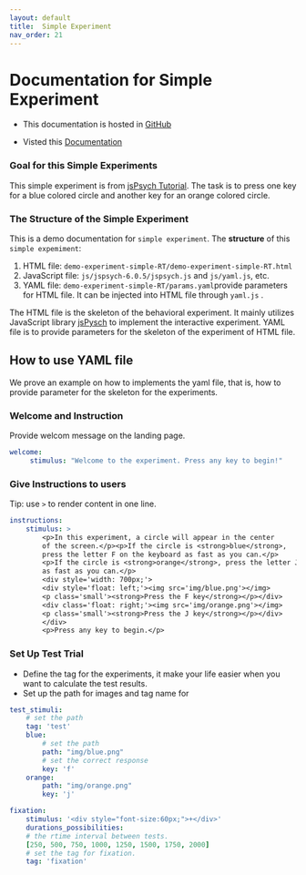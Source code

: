 ```yaml
---
layout: default
title:  Simple Experiment
nav_order: 21
---
```

# Documentation for Simple Experiment

* This documentation is hosted in [GitHub](https://github.com/kschuler/experiment-library/tree/master/demo-experiment-simple-RA)

* Visted this [Documentation](http://www.kathrynschuler.com/experiment-library/demo-experiment-simple-RA/readme.html)
### Goal for this Simple Experiments
This simple experiment is from [jsPsych Tutorial](https://www.jspsych.org/tutorials/rt-task/). The task is to press one key for a blue colored circle and another key for an orange colored circle.

### The Structure of  the Simple Experiment
This is a demo documentation for `simple experiment`. The **structure** of this `simple expemiment`:


1. HTML file: `demo-experiment-simple-RT/demo-experiment-simple-RT.html`
2. JavaScript file: `js/jspsych-6.0.5/jspsych.js` and  `js/yaml.js`, etc.
3. YAML file: `demo-experiment-simple-RT/params.yaml`provide parameters for HTML file.  It can be injected into HTML file through `yaml.js` .

The HTML file is the skeleton of the behavioral experiment. It mainly utilizes JavaScript library  [jsPysch](https://www.jspsych.org/) to implement the interactive experiment. YAML file is to provide parameters for the skeleton of the experiment of HTML file. 

## How to use YAML file
We prove an example on how to implements the yaml file, that is, how to provide parameter for the skeleton for the experiments.

### Welcome and Instruction 
Provide welcom message on the landing page.
```yaml
welcome:
     stimulus: "Welcome to the experiment. Press any key to begin!"
```
### Give Instructions to users 
Tip: use `>` to render content in one line. 
```yaml
instructions:
    stimulus: >
        <p>In this experiment, a circle will appear in the center
        of the screen.</p><p>If the circle is <strong>blue</strong>,
        press the letter F on the keyboard as fast as you can.</p>
        <p>If the circle is <strong>orange</strong>, press the letter J
        as fast as you can.</p>
        <div style='width: 700px;'>
        <div style='float: left;'><img src='img/blue.png'></img>
        <p class='small'><strong>Press the F key</strong></p></div>
        <div class='float: right;'><img src='img/orange.png'></img>
        <p class='small'><strong>Press the J key</strong></p></div>
        </div>
        <p>Press any key to begin.</p>
```
### Set Up Test Trial
* Define the tag for the experiments, it make your life easier when you want to calculate the test results.
* Set up the path for images and tag name for 
```yaml
test_stimuli: 
	# set the path 
    tag: 'test' 
    blue:
	    # set the path 
        path: "img/blue.png"   
        # set the correct response
        key: 'f' 
    orange:
        path: "img/orange.png"
        key: 'j'

fixation:
    stimulus: '<div style="font-size:60px;">+</div>'
    durations_possibilities: 
    # the rtime interval between tests.
    [250, 500, 750, 1000, 1250, 1500, 1750, 2000]
    # set the tag for fixation.
    tag: 'fixation'
    

```
<!--stackedit_data:
eyJoaXN0b3J5IjpbLTEyMTY0OTkyMCwxNTM3NTExNjU0LC0xMT
I5OTcyMDIzLC01NDYyNDM1NTUsLTEyOTg2NjgwNzEsOTE0OTAy
MjgyLDE5MTc4NTA5NDksLTcwODM2OTIwNywtMTc1NTE2MDEwNi
w5OTcwODA4MjIsMTE4OTk4MDczNCwxNjA5Mjk3MTUwLC00OTE2
MzU0NzksLTE5NDA2OTIxNDAsLTg2NDMwMzA1MSwtNzM5MzY1MT
QwLDE1ODE0NjM5ODYsLTEwNTk0Mzc1NzMsMjk2NjUyNDczLDE3
ODg3OTU0NzVdfQ==
-->
